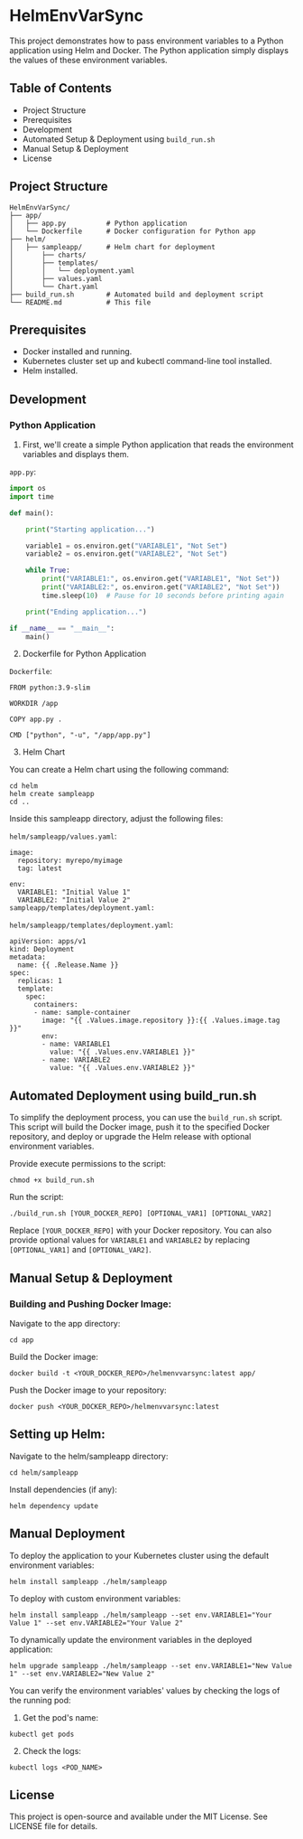 # HelmEnvVarSync

This project demonstrates how to pass environment variables to a Python application using Helm and Docker. The Python application simply displays the values of these environment variables.

## Table of Contents

- Project Structure
- Prerequisites
- Development
- Automated Setup & Deployment using `build_run.sh`
- Manual Setup & Deployment
- License

## Project Structure

```
HelmEnvVarSync/
├── app/
│   ├── app.py          # Python application
│   └── Dockerfile      # Docker configuration for Python app
├── helm/
│   ├── sampleapp/      # Helm chart for deployment
│       ├── charts/
│       ├── templates/
│       │   └── deployment.yaml
│       ├── values.yaml
│       └── Chart.yaml
├── build_run.sh        # Automated build and deployment script
└── README.md           # This file
```

## Prerequisites

- Docker installed and running.
- Kubernetes cluster set up and kubectl command-line tool installed.
- Helm installed.

## Development

### Python Application

1. First, we'll create a simple Python application that reads the environment variables and displays them.

`app.py`:
```python
import os
import time

def main():

    print("Starting application...")

    variable1 = os.environ.get("VARIABLE1", "Not Set")
    variable2 = os.environ.get("VARIABLE2", "Not Set")

    while True:
        print("VARIABLE1:", os.environ.get("VARIABLE1", "Not Set"))
        print("VARIABLE2:", os.environ.get("VARIABLE2", "Not Set"))
        time.sleep(10)  # Pause for 10 seconds before printing again

    print("Ending application...")

if __name__ == "__main__":
    main()
```

2. Dockerfile for Python Application

`Dockerfile`:
```
FROM python:3.9-slim

WORKDIR /app

COPY app.py .

CMD ["python", "-u", "/app/app.py"]
```

3. Helm Chart

You can create a Helm chart using the following command:

```
cd helm
helm create sampleapp
cd ..
```

Inside this sampleapp directory, adjust the following files:

`helm/sampleapp/values.yaml`:
```
image:
  repository: myrepo/myimage
  tag: latest

env:
  VARIABLE1: "Initial Value 1"
  VARIABLE2: "Initial Value 2"
sampleapp/templates/deployment.yaml:
```

`helm/sampleapp/templates/deployment.yaml`:
```
apiVersion: apps/v1
kind: Deployment
metadata:
  name: {{ .Release.Name }}
spec:
  replicas: 1
  template:
    spec:
      containers:
      - name: sample-container
        image: "{{ .Values.image.repository }}:{{ .Values.image.tag }}"
        env:
        - name: VARIABLE1
          value: "{{ .Values.env.VARIABLE1 }}"
        - name: VARIABLE2
          value: "{{ .Values.env.VARIABLE2 }}"
```

## Automated Deployment using build_run.sh
To simplify the deployment process, you can use the `build_run.sh` script. This script will build the Docker image, push it to the specified Docker repository, and deploy or upgrade the Helm release with optional environment variables.

Provide execute permissions to the script:

```
chmod +x build_run.sh
```

Run the script:

```
./build_run.sh [YOUR_DOCKER_REPO] [OPTIONAL_VAR1] [OPTIONAL_VAR2]
```

Replace `[YOUR_DOCKER_REPO]` with your Docker repository. You can also provide optional values for `VARIABLE1` and `VARIABLE2` by replacing `[OPTIONAL_VAR1]` and `[OPTIONAL_VAR2]`.

## Manual Setup & Deployment
### Building and Pushing Docker Image:
Navigate to the app directory:

```
cd app
```

Build the Docker image:

```
docker build -t <YOUR_DOCKER_REPO>/helmenvvarsync:latest app/
```

Push the Docker image to your repository:

```
docker push <YOUR_DOCKER_REPO>/helmenvvarsync:latest
```

## Setting up Helm:
Navigate to the helm/sampleapp directory:

```
cd helm/sampleapp
```

Install dependencies (if any):

```
helm dependency update
```

## Manual Deployment
To deploy the application to your Kubernetes cluster using the default environment variables:

```
helm install sampleapp ./helm/sampleapp
```

To deploy with custom environment variables:

```
helm install sampleapp ./helm/sampleapp --set env.VARIABLE1="Your Value 1" --set env.VARIABLE2="Your Value 2"
```

To dynamically update the environment variables in the deployed application:

```
helm upgrade sampleapp ./helm/sampleapp --set env.VARIABLE1="New Value 1" --set env.VARIABLE2="New Value 2"
```

You can verify the environment variables' values by checking the logs of the running pod:

1. Get the pod's name:

```
kubectl get pods
```

2. Check the logs:

```
kubectl logs <POD_NAME>
```

## License
This project is open-source and available under the MIT License. See LICENSE file for details.
